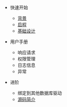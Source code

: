 
- 快速开始
    - [背景](quickstart/background.md)
    - [启程](quickstart/helloworld.md)
    - [基础设计](quickstart/design.md)

- 用户手册
    - 响应请求
    - 权限管理
    - 日志信息
    - 异常

- 进阶
    - 绑定到其他数据库驱动
    - [源码简介](quickstart/code.md)
